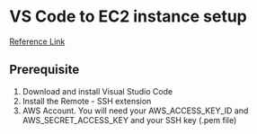 # VS Code to EC2 instance setup

[Reference Link](!https://dev.to/cindyledev/remote-development-with-visual-studio-code-on-aws-ec2-4cla)

## Prerequisite
1. Download and install Visual Studio Code
2. Install the Remote - SSH extension
3. AWS  Account. You will need your AWS_ACCESS_KEY_ID and  AWS_SECRET_ACCESS_KEY and your SSH key (.pem file)
